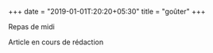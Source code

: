 +++
date = "2019-01-01T:20:20+05:30"
title = "goûter"
+++

Repas de midi
<!--more-->
Article en cours de rédaction

>